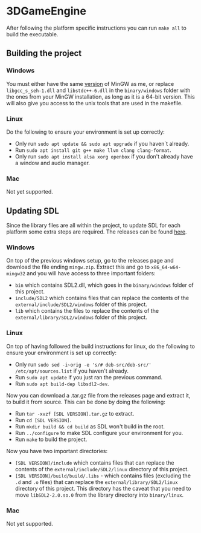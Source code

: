 # 3DGameEngine
After following the platform specific instructions you can run `make all` to build the executable.

## Building the project
### Windows
You must either have the same [version](https://github.com/brechtsanders/winlibs_mingw/releases/download/13.2.0posix-17.0.6-11.0.1-ucrt-r5/winlibs-x86_64-posix-seh-gcc-13.2.0-llvm-17.0.6-mingw-w64ucrt-11.0.1-r5.zip)
of MinGW as me, or replace `libgcc_s_seh-1.dll` and `libstdc++-6.dll` in the `binary/windows` folder with the ones from your MinGW installation, as long as it is a 64-bit version. This will also
give you access to the unix tools that are used in the makefile.

### Linux
Do the following to ensure your environment is set up correctly:

- Only run `sudo apt update && sudo apt upgrade` if you haven`t already.
- Run `sudo apt install git g++ make llvm clang clang-format`.
- Only run `sudo apt install alsa xorg openbox` if you don't already have a window and audio manager.

### Mac
Not yet supported.

## Updating SDL
Since the library files are all within the project, to update SDL for each platform some extra steps are required. The releases can be found [here](https://github.com/libsdl-org/SDL/releases).

### Windows
On top of the previous windows setup, go to the releases page and download the file ending `mingw.zip`. Extract this and go to `x86_64-w64-mingw32` and you will have access to three important folders:
- `bin` which contains SDL2.dll, which goes in the `binary/windows` folder of this project.
- `include/SDL2` which contains files that can replace the contents of the `external/include/SDL2/windows` folder of this project.
- `lib` which contains the files to replace the contents of the `external/library/SDL2/windows` folder of this project.

### Linux
On top of having followed the build instructions for linux, do the following to ensure your environment is set up correctly:
- Only run `sudo sed -i~orig -e 's/# deb-src/deb-src/' /etc/apt/sources.list` if you haven't already.
- Run `sudo apt update` if you just ran the previous command.
- Run `sudo apt build-dep libsdl2-dev`.

Now you can download a .tar.gz file from the releases page and extract it, to build it from source. This can be done by doing the following:
- Run `tar -xvzf [SDL VERSION].tar.gz` to extract.
- Run `cd [SDL VERSION]`.
- Run `mkdir build && cd build` as SDL won't build in the root.
- Run `../configure` to make SDL configure your environment for you.
- Run `make` to build the project.

Now you have two important directories:
- `[SDL VERSION]/include` which contains files that can replace the contents of the `external/include/SDL2/linux` directory of this project.
- `[SDL VERSION]/build/build/.libs` - which contains files (excluding the `.d` and `.o` files) that can replace the `external/library/SDL2/linux` directory of this project.
  This directory has the caveat that you need to move `libSDL2-2.0.so.0` from the library directory into `binary/linux`.

### Mac
Not yet supported.
